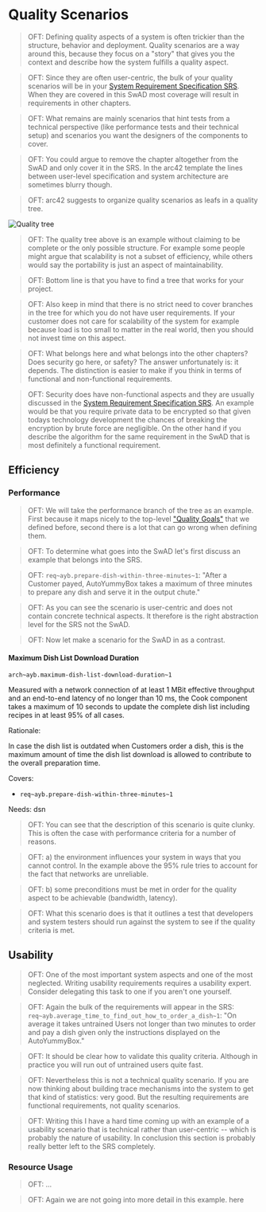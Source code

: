 <!--
  #%L
  OpenFastTrace Architecture Template
  %%
  Copyright (C) 2018 itsallcode.org
  %%
  This document is based on https://arc42.org by Dr. G. Starke & Dr. P. Hruschka
  with modifications and additions from itsallcode.org, licensed under CC-BY-SA 4.0
  #L%
  -->

# Quality Scenarios

> OFT: Defining quality aspects of a system is often trickier than the structure, behavior and deployment. Quality scenarios are a way around this, because they focus on a "story" that gives you the context and describe how the system fulfills a quality aspect.

> OFT: Since they are often user-centric, the bulk of your quality scenarios will be in your [System Requirement Specification SRS](bibliography.md#srs). When they are covered in this SwAD most coverage will result in requirements in other chapters.

> OFT: What remains are mainly scenarios that hint tests from a technical perspective (like performance tests and their technical setup) and scenarios you want the designers of the components to cover.

> OFT: You could argue to remove the chapter altogether from the SwAD and only cover it in the SRS. In the arc42 template the lines between user-level specification and system architecture are sometimes blurry though. 

> OFT: arc42 suggests to organize quality scenarios as leafs in a quality tree.

![Quality tree](uml/class/cl_quality_tree.svg "Quality tree")

> OFT: The quality tree above is an example without claiming to be complete or the only possible structure. For example some people might argue that scalability is not a subset of efficiency, while others would say the portability is just an aspect of maintainability.

> OFT: Bottom line is that you have to find a tree that works for your project.

> OFT: Also keep in mind that there is no strict need to cover branches in the tree for which you do not have user requirements. If your customer does not care for scalability of the system for example because load is too small to matter in the real world, then you should not invest time on this aspect.

> OFT: What belongs here and what belongs into the other chapters? Does security go here, or safety? The answer unfortunately is: it depends. The distinction is easier to make if you think in terms of functional and non-functional requirements.

> OFT: Security does have non-functional aspects and they are usually discussed in the [System Requirement Specification SRS](bibliography.md#srs). An example would be that you require private data to be encrypted so that given todays technology development the chances of breaking the encryption by brute force are negligible. On the other hand if you describe the algorithm for the same requirement in the SwAD that is most definitely a functional requirement.  

## Efficiency

### Performance

> OFT: We will take the performance branch of the tree as an example. First because it maps nicely to the top-level ["Quality Goals"](introduction.md#quality-goals) that we defined before, second there is a lot that can go wrong when defining them.

> OFT: To determine what goes into the SwAD let's first discuss an example that belongs into the SRS.

> OFT: `req~ayb.prepare-dish-within-three-minutes~1`: "After a Customer payed, AutoYummyBox takes a maximum of three minutes to prepare any dish and serve it in the output chute."

> OFT: As you can see the scenario is user-centric and does not contain concrete technical aspects. It therefore is the right abstraction level for the SRS not the SwAD.

> OFT: Now let make a scenario for the SwAD in as a contrast.

#### Maximum Dish List Download Duration
`arch~ayb.maximum-dish-list-download-duration~1`

Measured with a network connection of at least 1 MBit effective throughput and an end-to-end latency of no longer than 10 ms, the Cook component takes a maximum of 10 seconds to update the complete dish list including recipes in at least 95% of all cases.

Rationale:

In case the dish list is outdated when Customers order a dish, this is the maximum amount of time the dish list download is allowed to contribute to the overall preparation time.

Covers:

* `req~ayb.prepare-dish-within-three-minutes~1`

Needs: dsn

> OFT: You can see that the description of this scenario is quite clunky. This is often the case with performance criteria for a number of reasons.

> OFT: a) the environment influences your system in ways that you cannot control. In the example above the 95% rule tries to account for the fact that networks are unreliable.

> OFT: b) some preconditions must be met in order for the quality aspect to be achievable (bandwidth, latency).

> OFT: What this scenario does is that it outlines a test that developers and system testers should run against the system to see if the quality criteria is met.

## Usability

> OFT: One of the most important system aspects and one of the most neglected. Writing usability requirements requires a usability expert. Consider delegating this task to one if you aren't one yourself.

> OFT: Again the bulk of the requirements will appear in the SRS: `req~ayb.average_time_to_find_out_how_to_order_a_dish~1`: "On average it takes untrained Users not longer than two minutes to order and pay a dish given only the instructions displayed on the AutoYummyBox."

> OFT: It should be clear how to validate this quality criteria. Although in practice you will run out of untrained users quite fast.

> OFT: Nevertheless this is not a technical quality scenario. If you are now thinking about building trace mechanisms into the system to get that kind of statistics: very good. But the resulting requirements are functional requirements, not quality scenarios.

> OFT: Writing this I have a hard time coming up with an example of a usability scenario that is technical rather than user-centric -- which is probably the nature of usability. In conclusion this section is probably really better left to the SRS completely.

### Resource Usage

> OFT: ...

> OFT: Again we are not going into more detail in this example. here

